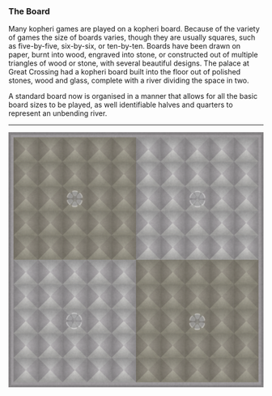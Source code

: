 ### The Board

Many kopheri games are played on a kopheri board.  Because of the variety of games the size of boards varies, though they are usually squares, such as five-by-five, six-by-six, or ten-by-ten.  Boards have been drawn on paper, burnt into wood, engraved into stone, or constructed out of multiple triangles of wood or stone, with several beautiful designs.  The palace at Great Crossing had a kopheri board built into the floor out of polished stones, wood and glass, complete with a river dividing the space in two.

A standard board now is organised in a manner that allows for all the basic board sizes to be played, as well identifiable halves and quarters to represent an unbending river.

---

![The Board|80](/content/media/world/games/board.png)

